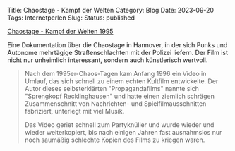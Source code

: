 Title: Chaostage - Kampf der Welten
Category: Blog
Date: 2023-09-20
Tags: Internetperlen
Slug: 
Status: published

[Chaostage - Kampf der Welten 1995](https://www.youtube.com/watch?v=4NmwaYWnYuQ)

Eine Dokumentation über die Chaostage in Hannover, in der sich Punks und Autonome mehrtägige Straßenschlachten mit der
Polizei liefern. Der Film ist nicht nur unheimlich interessant, sondern auch künstlerisch wertvoll.

> Nach dem 1995er-Chaos-Tagen kam Anfang 1996 ein Video in Umlauf, das sich schnell zu einem echten Kultfilm
> entwickelte. Der Autor dieses selbsterklärten "Propagandafilms" nannte sich "Sprengkopf Recklinghausen" und hatte
> einen ziemlich schrägen Zusammenschnitt von Nachrichten- und Spielfilmausschnitten fabriziert, unterlegt mit viel
> Musik. 
>
> Das Video geriet schnell zum Partyknüller und wurde wieder und wieder weiterkopiert, bis nach einigen Jahren fast
> ausnahmslos nur noch saumäßig schlechte Kopien des Films zu kriegen waren. 
